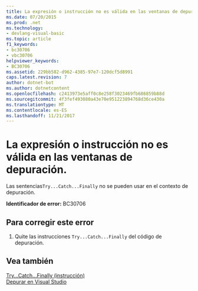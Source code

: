 ```yaml
---
title: La expresión o instrucción no es válida en las ventanas de depuración.
ms.date: 07/20/2015
ms.prod: .net
ms.technology:
- devlang-visual-basic
ms.topic: article
f1_keywords:
- bc30706
- vbc30706
helpviewer_keywords:
- BC30706
ms.assetid: 229bb582-d962-4385-97e7-120dcf5d8991
caps.latest.revision: 7
author: dotnet-bot
ms.author: dotnetcontent
ms.openlocfilehash: c2413973e5aff0c8e258f3023469fb686859b88d
ms.sourcegitcommit: 4f3fef493080a43e70e951223894768d36ce430a
ms.translationtype: MT
ms.contentlocale: es-ES
ms.lasthandoff: 11/21/2017
---
```

# <a name="expression-or-statement-is-not-valid-in-debug-windows"></a>La expresión o instrucción no es válida en las ventanas de depuración.
Las sentencias`Try...Catch...Finally` no se pueden usar en el contexto de depuración.  
  
 **Identificador de error:** BC30706  
  
## <a name="to-correct-this-error"></a>Para corregir este error  
  
1.  Quite las instrucciones `Try...Catch...Finally` del código de depuración.  
  
## <a name="see-also"></a>Vea también  
 [Try...Catch...Finally (instrucción)](../../visual-basic/language-reference/statements/try-catch-finally-statement.md)  
 [Depurar en Visual Studio](/visualstudio/debugger/debugging-in-visual-studio)
